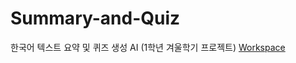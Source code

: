 # Summary-and-Quiz
한국어 텍스트 요약 및 퀴즈 생성 AI
(1학년 겨울학기 프로젝트)
[Workspace](https://sj92.notion.site/Project-Summary-Quiz-AI-17fc5a5ee03680f9a3e4c8f4a39508f9?pvs=74)
